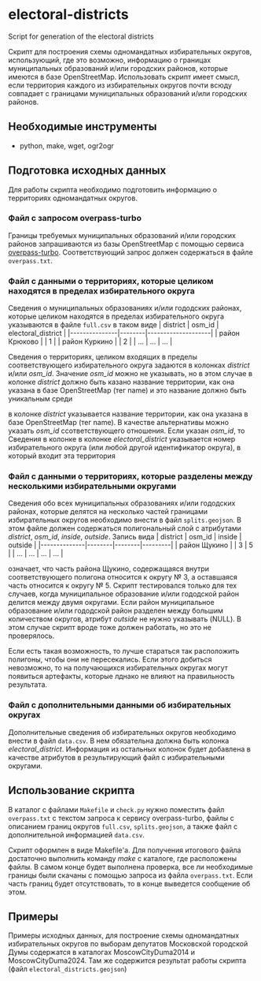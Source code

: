 # electoral-districts
Script for generation of the electoral districts 

Скрипт для построения схемы одномандатных избирательных округов, использующий, где это возможно, информацию о границах муниципальных образований и/или городских районов, которые имеются в базе OpenStreetMap. Использовать скрипт имеет смысл, если территория каждого из избирательных округов почти всюду совпадает с границами муниципальных образований и/или городских районов. 

## Необходимые инструменты

* python, make, wget, ogr2ogr

## Подготовка исходных данных

Для работы скрипта необходимо подготовить информацию о территориях одномандатных округов. 


### Файл с запросом overpass-turbo
Границы требуемых муниципальных образований и/или городских районов запрашиваются из базы OpenStreetMap с помощью сервиса [overpass-turbo](https://overpass-turbo.eu/). Соответствующий запрос должен содержаться в файле `overpass.txt`.

### Файл с данными о территориях, которые целиком находятся в пределах избирательного округа
Сведения о муниципальных образованиях и/или гододских районах, которые целиком находятся в пределах избирательного округа указываются в файле `full.csv` в таком виде
| district      | osm_id | electoral_district |
|---------------|--------|--------------------|
| район Крюково |        | 1                  |
| район Куркино |        | 2                  |
|     ...       |  ...   | ...                |

Сведения о территориях, целиком входящих в пределы соответствующего избирательного округа задаются в колонках *district* и/или *osm_id*. Значение *osm_id* можно не указывать, но в этом случае в колонке *district* должно быть казано название территории, как она указана в базе OpenStreetMap (тег name) и это название должно быть уникальным среди 


в колонке *district* указывается название территории, как она указана в базе OpenStreetMap (тег name). В качестве альтернативы можно указать *osm_id* ссответствующего отношения. Если указан *osm_id*, то Сведения в колонке  в колонке *electoral_district* указывается номер избирательного округа (или любой другой идентификатор округа), в который входит эта территория

### Файл с данными о территориях, которые разделены между несколькими избирательными округами
Сведения обо всех муниципальных образованиях и/или гододских районах, которые делятся на несколько частей границами избирательных округов необходимо внести в файл `splits.geojson`. В этом файле должен содержаться полигональный слой с атрибутами *district*, *osm_id*, *inside*, *outside*. Запись вида 
| district     | osm_id | inside | outside |
|--------------|--------|--------|---------|
| район Щукино |        |  3     |  5      |
|     ...      |  ...   | ...    | ...     |

означает, что часть района Щукино, содержащаяся внутри соответствующего полигона относится к округу № 3, а оставшаяся часть относится к округу № 5. Скрипт тестировался только для тех случаев, когда муниципальное образование и/или гододской район делится между двумя округами. Если район муниципальное образование и/или гододской район разделен между большим количеством округов, атрибут *outside* не нужно указывать (NULL).  В этом случае скрипт вроде тоже должен работать, но это не проверялось.

Если есть такая возможность, то лучше стараться так расположить полигоны, чтобы они не пересекались. Если этого добиться невозможно, то на получающихся избирательных округах могут появиться артефакты, которые лднако не влияют на правильность результата.

### Файл с дополнительными данными об избирательных округах
Дополнительные сведения об избирательных округов необходимо внести в файл `data.csv`. В нем обязательна должна быть колонка *electoral_district*. Информация из остальных колонок будет добавлена в качестве атрибутов в результирующий файл с избирательными округами.

## Использование скрипта
В каталог с файлами `Makefile` и `check.py` нужно поместить файл `overpass.txt` с текстом запроса к сервису overpass-turbo, файлы с описанием границ округов `full.csv`, `splits.geojson`, а также файл с дополнительной информацией `data.csv`.

Скрипт оформлен в виде Makefile'а. Для получения итогового файла достаточно выполнить команду *make* с каталоге, где расположены файлы. В самом конце будет выполнена проверка, все ли необходимые границы были скачаны с помощью запроса из файла `overpass.txt`. Если часть границ будет отсутствовать, то в конце выведется сообщение об этом.

## Примеры
Примеры исходных данных, для построение схемы одномандатных избирательных округов по выборам депутатов Московской городской Думы содержатся в каталогах MoscowCityDuma2014 и MoscowCityDuma2024. Там же содержится результат работы скрипта (файл `electoral_districts.geojson`) 
